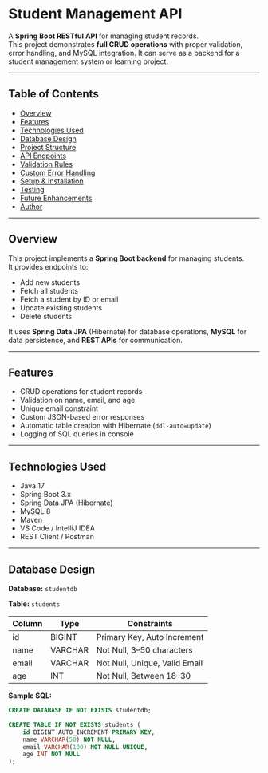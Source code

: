 # Student Management API

A **Spring Boot RESTful API** for managing student records.  
This project demonstrates **full CRUD operations** with proper validation, error handling, and MySQL integration. It can serve as a backend for a student management system or learning project.

---

## **Table of Contents**

- [Overview](#overview)  
- [Features](#features)  
- [Technologies Used](#technologies-used)  
- [Database Design](#database-design)  
- [Project Structure](#project-structure)  
- [API Endpoints](#api-endpoints)  
- [Validation Rules](#validation-rules)  
- [Custom Error Handling](#custom-error-handling)  
- [Setup & Installation](#setup--installation)  
- [Testing](#testing)  
- [Future Enhancements](#future-enhancements)  
- [Author](#author)  

---

## **Overview**

This project implements a **Spring Boot backend** for managing students.  
It provides endpoints to:

- Add new students  
- Fetch all students  
- Fetch a student by ID or email  
- Update existing students  
- Delete students  

It uses **Spring Data JPA** (Hibernate) for database operations, **MySQL** for data persistence, and **REST APIs** for communication.  

---

## **Features**

- CRUD operations for student records  
- Validation on name, email, and age  
- Unique email constraint  
- Custom JSON-based error responses  
- Automatic table creation with Hibernate (`ddl-auto=update`)  
- Logging of SQL queries in console  

---

## **Technologies Used**

- Java 17  
- Spring Boot 3.x  
- Spring Data JPA (Hibernate)  
- MySQL 8  
- Maven  
- VS Code / IntelliJ IDEA  
- REST Client / Postman  

---

## **Database Design**

**Database:** `studentdb`  

**Table:** `students`

| Column | Type        | Constraints                       |
|--------|------------|-----------------------------------|
| id     | BIGINT     | Primary Key, Auto Increment        |
| name   | VARCHAR    | Not Null, 3–50 characters         |
| email  | VARCHAR    | Not Null, Unique, Valid Email     |
| age    | INT        | Not Null, Between 18–30           |

**Sample SQL:**

```sql
CREATE DATABASE IF NOT EXISTS studentdb;

CREATE TABLE IF NOT EXISTS students (
    id BIGINT AUTO_INCREMENT PRIMARY KEY,
    name VARCHAR(50) NOT NULL,
    email VARCHAR(100) NOT NULL UNIQUE,
    age INT NOT NULL
);
